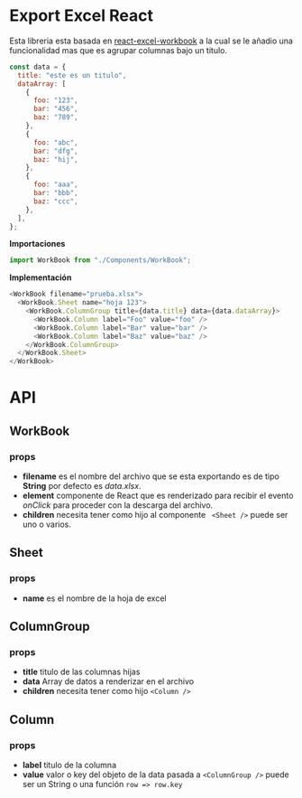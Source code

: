 # Export Excel React

Esta libreria esta basada en [react-excel-workbook](https://github.com/ClearC2/react-excel-workbook) a la cual se le añadio una funcionalidad mas que es agrupar columnas bajo un titulo.

```javascript
const data = {
  title: "este es un titulo",
  dataArray: [
    {
      foo: "123",
      bar: "456",
      baz: "789",
    },
    {
      foo: "abc",
      bar: "dfg",
      baz: "hij",
    },
    {
      foo: "aaa",
      bar: "bbb",
      baz: "ccc",
    },
  ],
};
```

**Importaciones**

```javascript
import WorkBook from "./Components/WorkBook";
```

**Implementación**

```javascript
<WorkBook filename="prueba.xlsx">
  <WorkBook.Sheet name="hoja 123">
    <WorkBook.ColumnGroup title={data.title} data={data.dataArray}>
      <WorkBook.Column label="Foo" value="foo" />
      <WorkBook.Column label="Bar" value="bar" />
      <WorkBook.Column label="Baz" value="baz" />
    </WorkBook.ColumnGroup>
  </WorkBook.Sheet>
</WorkBook>
```

# API

## WorkBook

### props

- **filename** es el nombre del archivo que se esta exportando es de tipo **String** por defecto es _data.xlsx_.
- **element** componente de React que es renderizado para recibir el evento _onClick_ para proceder con la descarga del archivo.
- **children** necesita tener como hijo al componente ` <Sheet />` puede ser uno o varios.

## Sheet

### props

- **name** es el nombre de la hoja de excel

## ColumnGroup

### props

- **title** titulo de las columnas hijas
- **data** Array de datos a renderizar en el archivo
- **children** necesita tener como hijo `<Column />`

## Column

### props

- **label** titulo de la columna
- **value** valor o key del objeto de la data pasada a `<ColumnGroup />` puede ser un String o una función `row => row.key`
